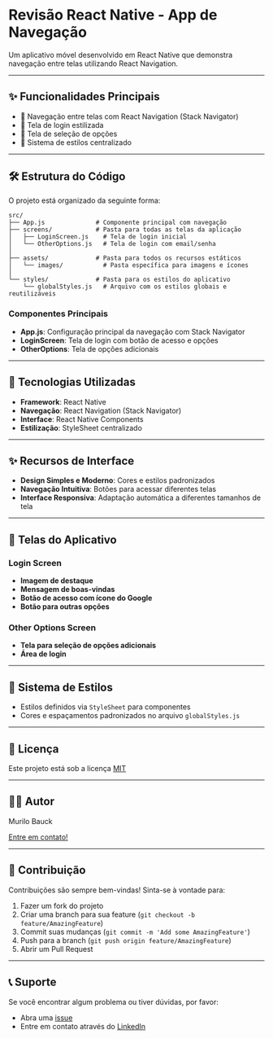 # Revisão React Native - App de Navegação

Um aplicativo móvel desenvolvido em React Native que demonstra navegação entre telas utilizando React Navigation.

---

## ✨ Funcionalidades Principais

- 📱 Navegação entre telas com React Navigation (Stack Navigator)
- 👤 Tela de login estilizada
- 🔄 Tela de seleção de opções
- 🎨 Sistema de estilos centralizado

---

## 🛠️ Estrutura do Código

O projeto está organizado da seguinte forma:

```
src/
├── App.js              # Componente principal com navegação
├── screens/            # Pasta para todas as telas da aplicação
│   ├── LoginScreen.js    # Tela de login inicial
│   └── OtherOptions.js   # Tela de login com email/senha
│
├── assets/             # Pasta para todos os recursos estáticos
│   └── images/           # Pasta específica para imagens e ícones
│
└── styles/             # Pasta para os estilos do aplicativo
    └── globalStyles.js   # Arquivo com os estilos globais e reutilizáveis
```

### Componentes Principais

- **App.js**: Configuração principal da navegação com Stack Navigator
- **LoginScreen**: Tela de login com botão de acesso e opções
- **OtherOptions**: Tela de opções adicionais

---

## 🚀 Tecnologias Utilizadas

- **Framework**: React Native
- **Navegação**: React Navigation (Stack Navigator)
- **Interface**: React Native Components
- **Estilização**: StyleSheet centralizado

---

## ✨ Recursos de Interface

- **Design Simples e Moderno**: Cores e estilos padronizados
- **Navegação Intuitiva**: Botões para acessar diferentes telas
- **Interface Responsiva**: Adaptação automática a diferentes tamanhos de tela

---

## 📱 Telas do Aplicativo

### Login Screen
- **Imagem de destaque**
- **Mensagem de boas-vindas**
- **Botão de acesso com ícone do Google**
- **Botão para outras opções**

### Other Options Screen
- **Tela para seleção de opções adicionais**
- **Área de login**

---

## 🎨 Sistema de Estilos

- Estilos definidos via `StyleSheet` para componentes
- Cores e espaçamentos padronizados no arquivo `globalStyles.js`

---

## 📝 Licença

Este projeto está sob a licença [MIT](LICENSE)

---

## 👨‍💻 Autor

Murilo Bauck

[Entre em contato!](https://www.linkedin.com/in/murilobauck/)

---

## 🤝 Contribuição

Contribuições são sempre bem-vindas! Sinta-se à vontade para:

1. Fazer um fork do projeto
2. Criar uma branch para sua feature (`git checkout -b feature/AmazingFeature`)
3. Commit suas mudanças (`git commit -m 'Add some AmazingFeature'`)
4. Push para a branch (`git push origin feature/AmazingFeature`)
5. Abrir um Pull Request

---

## 📞 Suporte

Se você encontrar algum problema ou tiver dúvidas, por favor:

- Abra uma [issue](https://github.com/murilobauck/Revisao-React-Native/issues)
- Entre em contato através do [LinkedIn](https://www.linkedin.com/in/murilobauck/)